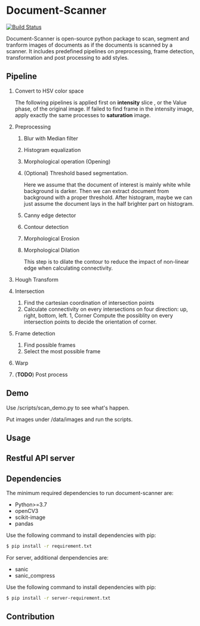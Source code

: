 # Document-Scanner
[![Build Status](https://travis-ci.org/Guoli-Lyu/document-scanner.svg?branch=master)](https://travis-ci.org/Guoli-Lyu/document-scanner)

Document-Scanner is open-source python package to scan, segment and tranform images of documents as if the documents is scanned by a scanner. It includes predefined pipelines on preprocessing, frame detection, transformation and post processing to add styles.

## Pipeline

1. Convert to HSV color space

    The following pipelines is applied first on **intensity** slice , or the Value phase, of the original image. If failed to find frame in the intensity image, apply exactly the same processes to **saturation** image. 
    
1. Preprocessing
    1. Blur with Median filter
    1. Histogram equalization
    1. Morphological operation (Opening)
    1. (Optional) Threshold based segmentation.

        Here we assume that the document of interest is mainly white while background is darker.
        Then we can extract document from background with a proper threshold.
        After histogram, maybe we can just assume the document lays in the half brighter part on histogram.
    1. Canny edge detector
    1. Contour detection
    1. Morphological Erosion
    1. Morphological Dilation
        
        This step is to dilate the contour to reduce the impact of non-linear edge when calculating connectivity.
        
1. Hough Transform
1. Intersection
    1. Find the cartesian coordination of intersection points
    1. Calculate connectivity on every intersections on four direction: up, right, bottom, left.
1, Corner
    Compute the possiblity on every intersection points to decide the orientation of corner.
1. Frame detection
    1. Find possible frames
    1. Select the most possible frame
1. Warp
1. (**TODO**) Post process

## Demo

Use /scripts/scan_demo.py to see what's happen.

Put images under /data/images and run the scripts.

## Usage

## Restful API server

## Dependencies
The minimum required dependencies to run document-scanner are:

-   Python>=3.7
-   openCV3
-   scikit-image
-   pandas

Use the following command to install dependencies with pip:
```bash
$ pip install -r requirement.txt
```

For server, additional denpendencies are:
-   sanic
-   sanic_compress

Use the following command to install dependencies with pip:
```bash
$ pip install -r server-requirement.txt
```

## Contribution

